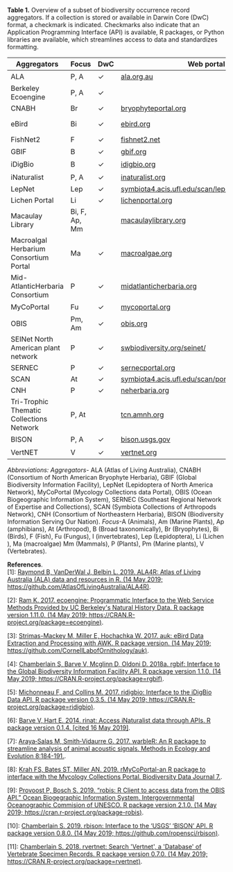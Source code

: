 
**Table 1.** Overview of a subset of biodiversity occurrence record aggregators. If a collection is stored or available in Darwin Core (DwC) format, a checkmark is indicated. Checkmarks also indicate that an Application Programming Interface (API) is available, R packages, or Python libraries are available, which streamlines access to data and standardizes formatting.
  
  
| Aggregators                              | Focus         | DwC | Web portal                                          | API | R packages   | Python    |
|------------------------------------------|---------------|-----|-----------------------------------------------------|-----|--------------|-----------|
| ALA                                      | P, A          | ✓   | [ala.org.au](https://www.ala.org.au/)                                        | ✓   | ALA4R<sup>[1]</sup>       |           |
| Berkeley Ecoengine                       | P, A          | ✓   |                                                     | ✓   | Ecoengine<sup>[2]</sup>   |           |
| CNABH                                    | Br            | ✓   | [bryophyteportal.org](https://bryophyteportal.org/portal/)                                 |     |              |           |
| eBird                                    | Bi            | ✓   | [ebird.org](https://ebird.org/home)                                         | ✓   | Auk<sup>[3]</sup>         | ebird-api |
| FishNet2                                 | F             | ✓   | [fishnet2.net](http://fishnet2.net/)                                        | ✓   |              | fishnet   |
| GBIF                                     | B             | ✓   | [gbif.org](https://www.gbif.org/)                                           | ✓   | Rgbif<sup>[4]</sup>      | pygbif    |
| iDigBio                                  | B             | ✓   | [idigbio.org](https://www.idigbio.org/)                                      | ✓   | Ridigbio<sup>[5]</sup>    | idigbio   |
| iNaturalist                              | P, A          | ✓   | [inaturalist.org](https://www.inaturalist.org)                                     | ✓   | Rinat<sup>[6]</sup>       |           |
| LepNet                                   | Lep           | ✓   | [symbiota4.acis.ufl.edu/scan/lepnet/portal/index.php](http://symbiota4.acis.ufl.edu/scan/lepnet/portal/index.php) |     |              |           |
| Lichen Portal                            | Li            | ✓   | [lichenportal.org](https://lichenportal.org/cnalh/#)                                    |     |              |           |
| Macaulay Library                         | Bi, F, Ap, Mm |     | [macaulaylibrary.org](https://www.macaulaylibrary.org/)                                 |     | WarbleR<sup>[7]</sup>     |           |
| Macroalgal Herbarium Consortium Portal​  | Ma            | ✓   | [macroalgae.org](https://macroalgae.org/portal/)                                  |     |              |           |
| Mid-AtlanticHerbaria Consortium          | P             | ✓   | [midatlanticherbaria.org](http://midatlanticherbaria.org/portal/)                             |     |              |           |
| MyCoPortal                               | Fu            | ✓   | [mycoportal.org](https://mycoportal.org/portal/)                                      |     | RMyCoPortal<sup>[8]</sup> |           |
| OBIS                                     | Pm, Am        | ✓   | [obis.org](https://mapper.obis.org/)                                            | ✓   | Robis<sup>[9]</sup>       |           |
| SEINet North American plant network      | P             | ✓   | [swbiodiversity.org/seinet/](http://swbiodiversity.org/seinet/)                         |     |              |           |
| SERNEC                                   | P             | ✓   | [sernecportal.org](http://sernecportal.org/portal/)                                    |     |              |           |
| SCAN                                     | At            | ✓   | [symbiota4.acis.ufl.edu/scan/portal/](http://symbiota4.acis.ufl.edu/scans/portal/)                |     |              |           |
| CNH​                                     | P             | ✓   | [neherbaria.org](http://portal.neherbaria.org/portal/)                                      |     |              |           |
| Tri-Trophic Thematic Collections Network | P, At         |     | [tcn.amnh.org](http://tcn.amnh.org/)                                        |     |              |           |
| BISON                                    | P, A          | ✓   | [bison.usgs.gov](https://bison.usgs.gov/#home)                                      | ✓   | Rbison<sup>[10]</sup>     |           |
| VertNET                                  | V             | ✓   | [vertnet.org](http://vertnet.org/)                                         | ✓   | RVertNet<sup>[11]</sup>   |           |

*Abbreviations:* *Aggregators*- ALA (Atlas of Living Australia), CNABH (Consortium of North American Bryophyte Herbaria), GBIF (Global Biodiversity Information Facility), LepNet (Lepidoptera of North America Network), MyCoPortal (Mycology Collections data Portal), OBIS (Ocean Biogeographic Information System), SERNEC (Southeast Regional Network of Expertise and Collections), SCAN (Symbiota Collections of Arthropods Network), CNH (Consortium of Northeastern Herbaria), BISON (Biodiversity Information Serving Our Nation). *Focus*-A (Animals), Am (Marine Plants), Ap (amphibians), At (Arthropod​), B (Broad taxonomically), Br (Bryophytes), Bi (Birds), F (Fish), Fu (Fungus​), I (invertebrates), Lep (Lepidoptera​), Li (Lichen​), Ma (macroalgae) Mm (Mammals), P (Plants), Pm (Marine plants), V (Vertebrates).
  
**References**.   
[1]: [Raymond B, VanDerWal J, Belbin L. 2019. ALA4R: Atlas of Living Australia (ALA) data and resources in R. (14 May 2019; https://github.com/AtlasOfLivingAustralia/ALA4R)](https://github.com/AtlasOfLivingAustralia/ALA4R). 
  
[2]: [Ram K. 2017. ecoengine: Programmatic Interface to the Web Service Methods Provided by UC Berkeley's Natural History Data. R package version 1.11.0. (14 May 2019; https://CRAN.R-project.org/package=ecoengine)](https://CRAN.R-project.org/package=ecoengine).  
  
[3]: [Strimas-Mackey M, Miller E, Hochachka W. 2017. auk: eBird Data Extraction and Processing with AWK. R package version. (14 May 2019; https://​github.com/​CornellLabofOrnithology/​auk)](https://​github.com/​CornellLabofOrnithology/​auk). 
  
[4]: [Chamberlain S, Barve V, Mcglinn D, Oldoni D. 2018a. rgbif: Interface to the Global Biodiversity Information Facility API. R package version 1.1.0. (14 May 2019; https://CRAN.R-project.org/package=rgbif)](https://CRAN.R-project.org/package=rgbif).

[5]: [Michonneau F, and Collins M. 2017. ridigbio: Interface to the iDigBio Data API. R package version 0.3.5. (14 May 2019; https://CRAN.R-project.org/package=ridigbio)](https://CRAN.R-project.org/package=ridigbio). 
  
[6]: [Barve V, Hart E. 2014. rinat: Access iNaturalist data through APIs. R package version 0.1.4. [cited 16 May 2019]](https://github.com/ropensci/rinat). 
  
[7]: [Araya‐Salas M, Smith‐Vidaurre G. 2017. warbleR: An R package to streamline analysis of animal acoustic signals. Methods in Ecology and Evolution 8:184-191.](https://besjournals.onlinelibrary.wiley.com/doi/full/10.1111/2041-210X.12624). 
  
[8]: [Krah FS, Bates ST, Miller AN. 2019. rMyCoPortal-an R package to interface with the Mycology Collections Portal. Biodiversity Data Journal 7.](https://www.ncbi.nlm.nih.gov/pmc/articles/PMC6341041/).  
  
[9]: [Provoost P, Bosch S. 2019. “robis: R Client to access data from the OBIS API.” Ocean Biogegraphic Information System. Intergovernmental Oceanographic Commision of UNESCO. R package version 2.1.0. (14 May 2019; https://cran.r-project.org/package-robis)](https://cran.r-project.org/package-robis). 
  
[10]: [Chamberlain S. 2019. rbison: Interface to the ‘USGS’ ‘BISON’ API. R package version 0.8.0. (14 May 2019; https://github.com/ropensci/rbison)](https://github.com/ropensci/rbison). 
  
[11]: [Chamberlain S. 2018. rvertnet: Search 'Vertnet', a 'Database' of Vertebrate Specimen Records. R package version 0.7.0. (14 May 2019; https://CRAN.R-project.org/package=rvertnet)](https://CRAN.R-project.org/package=rvertnet).  

